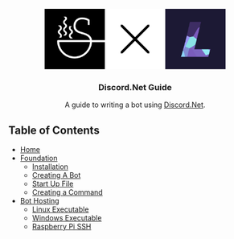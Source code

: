 <p align="center">
<img src="https://github.com/SoupyzInc/Discord.Net-Guide/blob/master/ReadMe/Title%20Card.png" alt="alt text" height="120">
</p>

<h3 align="center">Discord.Net Guide</h3>

<p align="center">
  A guide to writing a bot using <a href="https://github.com/discord-net/Discord.Net">Discord.Net</a>.
</p>

## Table of Contents
- [Home](https://github.com/SoupyzInc/Discord.NET-Guide/wiki/Home)
- [Foundation](https://github.com/SoupyzInc/Discord.NET-Guide/wiki/Foundation)
  * [Installation](https://github.com/SoupyzInc/Discord.NET-Guide/wiki/Foundation#Installation)
  * [Creating A Bot](https://github.com/SoupyzInc/Discord.NET-Guide/wiki/Foundation#Creating-A-Bot)
  * [Start Up File](https://github.com/SoupyzInc/Discord.NET-Guide/wiki/Start-Up-File)
  * [Creating a Command](https://github.com/SoupyzInc/Discord.Net-Guide/wiki/Creating-a-Command)
- [Bot Hosting](https://github.com/SoupyzInc/Discord.Net-Guide/wiki/Bot-Hosting)
  * [Linux Executable](https://github.com/SoupyzInc/Discord.Net-Guide/wiki/Bot-Hosting#linux-executable)
  * [Windows Executable](https://github.com/SoupyzInc/Discord.Net-Guide/wiki/Bot-Hosting#windows-executable)
  * [Raspberry Pi SSH](https://github.com/SoupyzInc/Discord.Net-Guide/wiki/Bot-Hosting#raspberry-pi-ssh)

<!--
## [Home](https://github.com/SoupyzInc/Discord.NET-Guide/wiki/Home)

## [Foundation](https://github.com/SoupyzInc/Discord.NET-Guide/wiki/Foundation)

[Installation](https://github.com/SoupyzInc/Discord.NET-Guide/wiki/Foundation#installation)

[Creating A Bot](https://github.com/SoupyzInc/Discord.NET-Guide/wiki/Foundation#creating-a-bot)

[Start Up File](https://github.com/SoupyzInc/Discord.NET-Guide/wiki/Start-Up-File)

[Creating a Command](https://github.com/SoupyzInc/Discord.Net-Guide/wiki/Creating-A-Command)

## [Moderation Bot](https://github.com/SoupyzInc/Discord.NET-Guide/wiki/Moderation-Bot)

## [Bot Hosting](https://github.com/SoupyzInc/Discord.Net-Guide/wiki/Bot-Hosting)

[Linux Executable](https://github.com/SoupyzInc/Discord.Net-Guide/wiki/Bot-Hosting#linux-executable)

[Windows Executable](https://github.com/SoupyzInc/Discord.Net-Guide/wiki/Bot-Hosting#windows-executable)

[Raspberry Pi SSH](https://github.com/SoupyzInc/Discord.Net-Guide/wiki/Bot-Hosting#raspberry-pi-ssh)

-->
